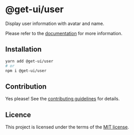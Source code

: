 # @get-ui/user

Display user information with avatar and name.

Please refer to the [documentation](https://nextui.org/docs/components/user) for more information.

## Installation

```sh
yarn add @get-ui/user
# or
npm i @get-ui/user
```

## Contribution

Yes please! See the
[contributing guidelines](https://github.com/get-ui/nextui/blob/master/CONTRIBUTING.md)
for details.

## Licence

This project is licensed under the terms of the
[MIT license](https://github.com/get-ui/nextui/blob/master/LICENSE).
